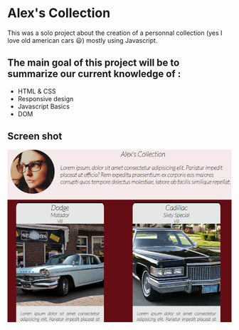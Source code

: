 # Alex's Collection

This was a solo project about the creation of a personnal collection (yes I love old american cars 😃) mostly using Javascript. </br>

## The main goal of this project will be to summarize our current knowledge of :

- HTML & CSS
- Responsive design
- Javascript Basics
- DOM

## Screen shot

![Collection](assets/img/screen.png)
